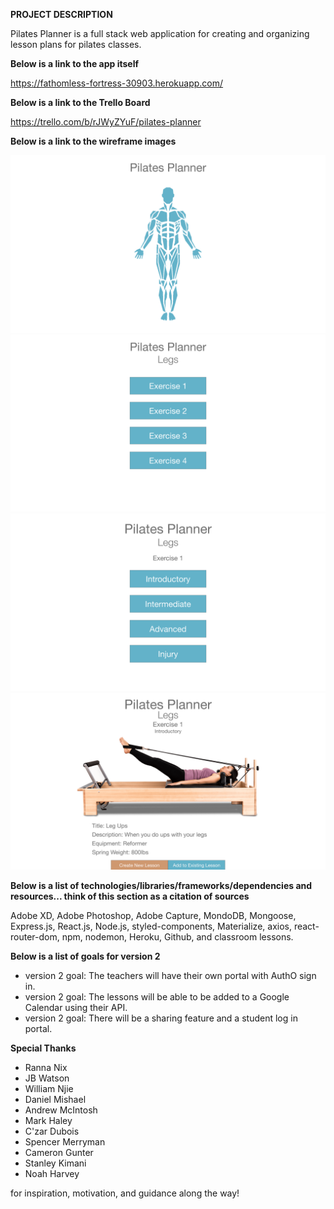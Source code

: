 **PROJECT DESCRIPTION**

Pilates Planner is a full stack web application for creating and organizing lesson plans for pilates classes.

**Below is a link to the app itself**

https://fathomless-fortress-30903.herokuapp.com/

**Below is a link to the Trello Board**

https://trello.com/b/rJWyZYuF/pilates-planner

**Below is a link to the wireframe images**

![wire frame 1](pilatesPlannerAssets/wireframes/wireframe1.png)
![wire frame 2](pilatesPlannerAssets/wireframes/wireframe2.png)
![wire frame 3](pilatesPlannerAssets/wireframes/wireframe3.png)
![wire frame 4](pilatesPlannerAssets/wireframes/wireframe4.png)

**Below is a list of technologies/libraries/frameworks/dependencies and resources... think of this section as a citation of sources**

Adobe XD, Adobe Photoshop, Adobe Capture, MondoDB, Mongoose, Express.js, React.js, Node.js, styled-components, Materialize, axios, react-router-dom, npm, nodemon, Heroku, Github, and classroom lessons. 

**Below is a list of goals for version 2**

- version 2 goal: The teachers will have their own portal with AuthO sign in.
- version 2 goal: The lessons will be able to be added to a Google Calendar using their API.
- version 2 goal: There will be a sharing feature and a student log in portal.

**Special Thanks**

- Ranna Nix
- JB Watson
- William Njie
- Daniel Mishael
- Andrew McIntosh
- Mark Haley
- C'zar Dubois
- Spencer Merryman
- Cameron Gunter
- Stanley Kimani
- Noah Harvey

for inspiration, motivation, and guidance along the way!